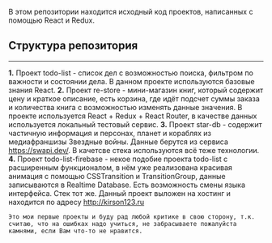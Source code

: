В этом репозитории находится исходный код проектов, написанных с помощью React и Redux.

## Структура репозитория

---

**1.** Проект todo-list - список дел с возможностью поиска, фильтром по важности и состоянии дела. В данном проекте используются базовые знания React.
**2.** Проект re-store - мини-магазин книг, который содержит цену и краткое описание, есть корзина, где идёт подсчет суммы заказа и количества книга с возможностью изменять данные значения. В проекте используется React + Redux + React Router, в качестве данных используется локальный тестовый сервис.
**3.** Проект star-db - содержит частичную информация и персонах, планет и кораблях из медиафраншизы Звездные войны. Данные берутся из сервиса https://swapi.dev/. В качетсве стека используются всё теже технологии.
**4.** Проект todo-list-firebase - некое подобие проекта todo-list с расширенным функционалом, в нём уже реализована красивая анимация с помощью CSSTransition и TransitionGroup, данные записываются в Realtime Database. Есть возможность смены языка интерфейса. Стек тот же. Данный проект выложен на хостинг и находится по адресу http://kirson123.ru

```
Это мои первые проекты и буду рад любой критике в свою сторону, т.к. считаю, что на ошибках надо учиться, не забрасываете пожалуйста камнями, если Вам что-то не нравится.
```
